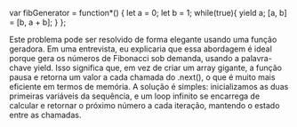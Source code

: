 var fibGenerator = function*() {
    let a = 0;
    let b = 1;
    while(true){
        yield a;
        [a, b] = [b, a + b];
    }
};

Este problema pode ser resolvido de forma elegante usando uma função geradora. Em uma entrevista, eu explicaria que essa abordagem é ideal porque gera os números de Fibonacci sob demanda, usando a palavra-chave yield. Isso significa que, em vez de criar um array gigante, a função pausa e retorna um valor a cada chamada do .next(), o que é muito mais eficiente em termos de memória. A solução é simples: inicializamos as duas primeiras variáveis da sequência, e um loop infinito se encarrega de calcular e retornar o próximo número a cada iteração, mantendo o estado entre as chamadas.